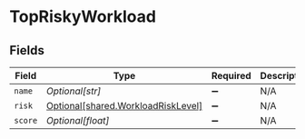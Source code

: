 # TopRiskyWorkload


## Fields

| Field                                                                          | Type                                                                           | Required                                                                       | Description                                                                    |
| ------------------------------------------------------------------------------ | ------------------------------------------------------------------------------ | ------------------------------------------------------------------------------ | ------------------------------------------------------------------------------ |
| `name`                                                                         | *Optional[str]*                                                                | :heavy_minus_sign:                                                             | N/A                                                                            |
| `risk`                                                                         | [Optional[shared.WorkloadRiskLevel]](../../models/shared/workloadrisklevel.md) | :heavy_minus_sign:                                                             | N/A                                                                            |
| `score`                                                                        | *Optional[float]*                                                              | :heavy_minus_sign:                                                             | N/A                                                                            |